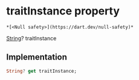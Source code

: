 


# traitInstance property




    *[<Null safety>](https://dart.dev/null-safety)*




[String](https://api.flutter.dev/flutter/dart-core/String-class.html)? traitInstance
  







## Implementation

```dart
String? get traitInstance;
```








